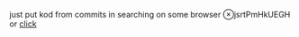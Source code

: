 just put kod from commits in searching on some browser ⊗jsrtPmHkUEGH
or [click](https://code.mu/ru/javascript/framework/react/book/supreme/hooks/use-effect/global-handlers/)
